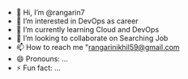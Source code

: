- 👋 Hi, I’m @rangarin7
- 👀 I’m interested in DevOps as career
- 🌱 I’m currently learning Cloud and DevOps
- 💞️ I’m looking to collaborate on Searching Job
- 📫 How to reach me "rangarinikhil59@gmail.com
- 😄 Pronouns: ...
- ⚡ Fun fact: ...

<!---
rangarin7/rangarin7 is a ✨ special ✨ repository because its `README.md` (this file) appears on your GitHub profile.
You can click the Preview link to take a look at your changes.
--->
